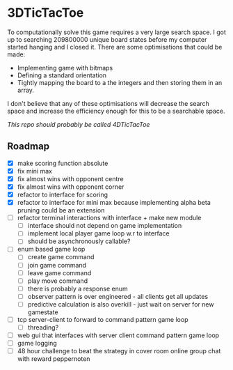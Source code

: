 # 3DTicTacToe

To computationally solve this game requires a very large search space.
I got up to searching 209800000 unique board states before my computer started hanging and I closed it. There are some optimisations that could be made:

- Implementing game with bitmaps
- Defining a standard orientation
- Tightly mapping the board to a the integers and then storing them in an array.

I don't believe that any of these optimisations will decrease the search space and increase the efficiency enough for this to be a searchable space.

_This repo should probably be called 4DTicTacToe_

## Roadmap

- [x] make scoring function absolute
- [x] fix mini max
- [x] fix almost wins with opponent centre
- [x] fix almost wins with opponent corner
- [x] refactor to interface for scoring
- [x] refactor to interface for mini max because implementing alpha beta pruning could be an extension
- [ ] refactor terminal interactions with interface + make new module
    - [ ] interface should not depend on game implementation 
    - [ ] implement local player game loop w.r to interface
    - [ ] should be asynchronously callable?
- [ ] enum based game loop
    - [ ] create game command
    - [ ] join game command
    - [ ] leave game command
    - [ ] play move command
    - [ ] there is probably a response enum
    - [ ] observer pattern is over engineered - all clients get all updates
    - [ ] predictive calculation is also overkill - just wait on server for new gamestate
- [ ] tcp server-client to forward to command pattern game loop
    - [ ] threading?
- [ ] web gui that interfaces with server client command pattern game loop
- [ ] game logging 
- [ ] 48 hour challenge to beat the strategy in cover room online group chat with reward peppernoten 
